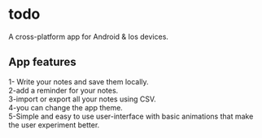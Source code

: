 # todo

A cross-platform app for Android & Ios devices.

## App features
1- Write your notes and save them locally.<br />
2-add a reminder for your notes. <br />
3-import or export all your notes using CSV.<br />
4-you can change the app theme.<br />
5-Simple and easy to use user-interface with basic animations
that make the user experiment better.<br />
